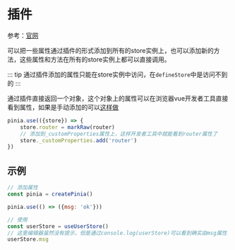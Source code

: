 # 插件

参考：[官网](https://pinia.vuejs.org/zh/core-concepts/plugins.html)

可以把一些属性通过插件的形式添加到所有的store实例上，也可以添加新的方法，这些属性和方法在所有的store实例上都可以直接调用。

::: tip
通过插件添加的属性只能在store实例中访问，在`defineStore`中是访问不到的
:::

通过插件直接返回一个对象，这个对象上的属性可以在浏览器vue开发者工具直接看到属性，如果是手动添加的可以[这样做](https://pinia.vuejs.org/zh/core-concepts/plugins.html#augmenting-a-store)

```js
pinia.use(({store}) => {
    store.router = markRaw(router)
    // 添加到_customProperties属性上，这样开发者工具中就能看到router属性了
    store._customProperties.add('router')
})
```

## 示例

```js
// 添加属性
const pinia = createPinia()

pinia.use(() => ({msg: 'ok'}))

// 使用
const userStore = useUserStore()
// 这里编辑器虽然没有提示，但是通过console.log(userStore)可以看到确实由msg属性
userStore.msg
```
